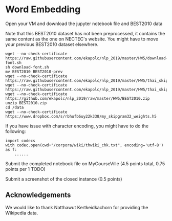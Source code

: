 # Word Embedding

Open your VM and download the jupyter notebook file and BEST2010 data

Note that this BEST2010 dataset has not been preprocessed, it contains the same content as the one on NECTEC's website.  You might have to move your previous BEST2010 dataset elsewhere. 

```
wget --no-check-certificate https://raw.githubusercontent.com/ekapolc/nlp_2019/master/HW5/download-font.sh
sh download-font.sh
mv BEST2010 BEST2010-prev
wget --no-check-certificate https://raw.githubusercontent.com/ekapolc/nlp_2019/master/HW5/thai_skip_gram_demo.ipynb
wget --no-check-certificate https://raw.githubusercontent.com/ekapolc/nlp_2019/master/HW5/thai_skip_gram_homework_for_student.ipynb
wget --no-check-certificate https://github.com/ekapolc/nlp_2019/raw/master/HW5/BEST2010.zip
unzip BEST2010.zip
cd /data
wget --no-check-certificate https://www.dropbox.com/s/rbhufb6uy22k338/my_skipgram32_weights.h5
```

If you have issue with character encoding, you might have to do the following:
```
import codecs
with codec.open(cwd+"/corpora/wiki/thwiki_chk.txt", encoding='utf-8') as f:
	......
```

Submit the completed notebook file on MyCourseVille (4.5 points total, 0.75 points per 1 TODO)

Submit a screenshot of the closed instance (0.5 points)


## Acknowledgements

We would like to thank Natthawut Kertkeidkachorn for providing the Wikipedia data.

